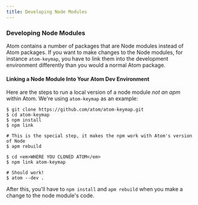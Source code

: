 ```yaml
---
title: Developing Node Modules
---
```

### Developing Node Modules

Atom contains a number of packages that are Node modules instead of Atom packages. If you want to make changes to the Node modules, for instance `atom-keymap`, you have to link them into the development environment differently than you would a normal Atom package.

#### Linking a Node Module Into Your Atom Dev Environment

Here are the steps to run a local version of a node module *not an apm* within Atom. We're using `atom-keymap` as an example:

``` command-line
$ git clone https://github.com/atom/atom-keymap.git
$ cd atom-keymap
$ npm install
$ npm link

# This is the special step, it makes the npm work with Atom's version of Node
$ apm rebuild

$ cd <em>WHERE YOU CLONED ATOM</em>
$ npm link atom-keymap

# Should work!
$ atom --dev .
```

After this, you'll have to `npm install` and `apm rebuild` when you make a change to the node module's code.
